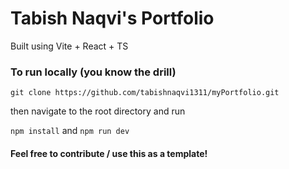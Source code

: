 # Tabish Naqvi's Portfolio

Built using Vite + React + TS

### To run locally (you know the drill)

```git clone https://github.com/tabishnaqvi1311/myPortfolio.git```

then navigate to the root directory and run

```npm install```
and
```npm run dev```


#### Feel free to contribute / use this as a template!